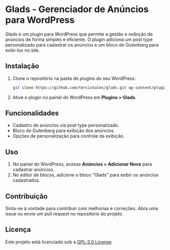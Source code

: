 # Glads - Gerenciador de Anúncios para WordPress

Glads é um plugin para WordPress que permite a gestão e exibição de anúncios de forma simples e eficiente. O plugin adiciona um post type personalizado para cadastrar os anúncios e um bloco do Gutenberg para exibi-los no site.

## Instalação

1. Clone o repositório na pasta de plugins do seu WordPress:
   ```sh
   git clone https://github.com/terciotales/glads.git wp-content/plugins/glads
   ```
2. Ative o plugin no painel do WordPress em **Plugins > Glads**.

## Funcionalidades

- Cadastro de anúncios via post type personalizado.
- Bloco do Gutenberg para exibição dos anúncios.
- Opções de personalização para controle da exibição.

## Uso

1. No painel do WordPress, acesse **Anúncios > Adicionar Novo** para cadastrar anúncios.
2. No editor de blocos, adicione o bloco "Glads" para exibir os anúncios cadastrados.

## Contribuição

Sinta-se à vontade para contribuir com melhorias e correções. Abra uma issue ou envie um pull request no repositório do projeto.

## Licença

Este projeto está licenciado sob a [GPL-2.0 License](LICENSE).

